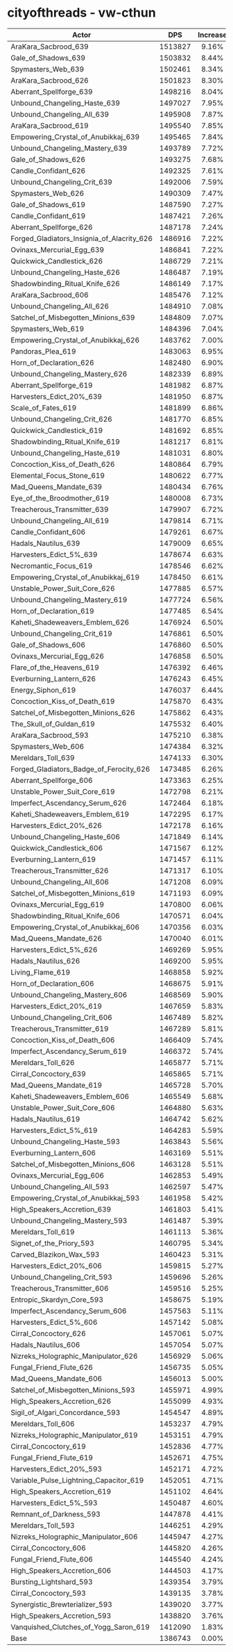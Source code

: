 # cityofthreads - vw-cthun
| Actor | DPS | Increase |
|---|:---:|:---:|
|AraKara_Sacbrood_639|1513827|9.16%|
|Gale_of_Shadows_639|1503832|8.44%|
|Spymasters_Web_639|1502461|8.34%|
|AraKara_Sacbrood_626|1501823|8.30%|
|Aberrant_Spellforge_639|1498216|8.04%|
|Unbound_Changeling_Haste_639|1497027|7.95%|
|Unbound_Changeling_All_639|1495908|7.87%|
|AraKara_Sacbrood_619|1495540|7.85%|
|Empowering_Crystal_of_Anubikkaj_639|1495465|7.84%|
|Unbound_Changeling_Mastery_639|1493789|7.72%|
|Gale_of_Shadows_626|1493275|7.68%|
|Candle_Confidant_626|1492325|7.61%|
|Unbound_Changeling_Crit_639|1492006|7.59%|
|Spymasters_Web_626|1490309|7.47%|
|Gale_of_Shadows_619|1487590|7.27%|
|Candle_Confidant_619|1487421|7.26%|
|Aberrant_Spellforge_626|1487178|7.24%|
|Forged_Gladiators_Insignia_of_Alacrity_626|1486916|7.22%|
|Ovinaxs_Mercurial_Egg_639|1486841|7.22%|
|Quickwick_Candlestick_626|1486729|7.21%|
|Unbound_Changeling_Haste_626|1486487|7.19%|
|Shadowbinding_Ritual_Knife_626|1486149|7.17%|
|AraKara_Sacbrood_606|1485476|7.12%|
|Unbound_Changeling_All_626|1484910|7.08%|
|Satchel_of_Misbegotten_Minions_639|1484809|7.07%|
|Spymasters_Web_619|1484396|7.04%|
|Empowering_Crystal_of_Anubikkaj_626|1483762|7.00%|
|Pandoras_Plea_619|1483063|6.95%|
|Horn_of_Declaration_626|1482480|6.90%|
|Unbound_Changeling_Mastery_626|1482339|6.89%|
|Aberrant_Spellforge_619|1481982|6.87%|
|Harvesters_Edict_20%_639|1481950|6.87%|
|Scale_of_Fates_619|1481899|6.86%|
|Unbound_Changeling_Crit_626|1481770|6.85%|
|Quickwick_Candlestick_619|1481692|6.85%|
|Shadowbinding_Ritual_Knife_619|1481217|6.81%|
|Unbound_Changeling_Haste_619|1481031|6.80%|
|Concoction_Kiss_of_Death_626|1480864|6.79%|
|Elemental_Focus_Stone_619|1480622|6.77%|
|Mad_Queens_Mandate_639|1480434|6.76%|
|Eye_of_the_Broodmother_619|1480008|6.73%|
|Treacherous_Transmitter_639|1479907|6.72%|
|Unbound_Changeling_All_619|1479814|6.71%|
|Candle_Confidant_606|1479261|6.67%|
|Hadals_Nautilus_639|1479009|6.65%|
|Harvesters_Edict_5%_639|1478674|6.63%|
|Necromantic_Focus_619|1478546|6.62%|
|Empowering_Crystal_of_Anubikkaj_619|1478450|6.61%|
|Unstable_Power_Suit_Core_626|1477885|6.57%|
|Unbound_Changeling_Mastery_619|1477724|6.56%|
|Horn_of_Declaration_619|1477485|6.54%|
|Kaheti_Shadeweavers_Emblem_626|1476924|6.50%|
|Unbound_Changeling_Crit_619|1476861|6.50%|
|Gale_of_Shadows_606|1476860|6.50%|
|Ovinaxs_Mercurial_Egg_626|1476858|6.50%|
|Flare_of_the_Heavens_619|1476392|6.46%|
|Everburning_Lantern_626|1476243|6.45%|
|Energy_Siphon_619|1476037|6.44%|
|Concoction_Kiss_of_Death_619|1475870|6.43%|
|Satchel_of_Misbegotten_Minions_626|1475862|6.43%|
|The_Skull_of_Guldan_619|1475532|6.40%|
|AraKara_Sacbrood_593|1475210|6.38%|
|Spymasters_Web_606|1474384|6.32%|
|Mereldars_Toll_639|1474133|6.30%|
|Forged_Gladiators_Badge_of_Ferocity_626|1473485|6.26%|
|Aberrant_Spellforge_606|1473363|6.25%|
|Unstable_Power_Suit_Core_619|1472798|6.21%|
|Imperfect_Ascendancy_Serum_626|1472464|6.18%|
|Kaheti_Shadeweavers_Emblem_619|1472295|6.17%|
|Harvesters_Edict_20%_626|1472178|6.16%|
|Unbound_Changeling_Haste_606|1471849|6.14%|
|Quickwick_Candlestick_606|1471567|6.12%|
|Everburning_Lantern_619|1471457|6.11%|
|Treacherous_Transmitter_626|1471317|6.10%|
|Unbound_Changeling_All_606|1471208|6.09%|
|Satchel_of_Misbegotten_Minions_619|1471193|6.09%|
|Ovinaxs_Mercurial_Egg_619|1470800|6.06%|
|Shadowbinding_Ritual_Knife_606|1470571|6.04%|
|Empowering_Crystal_of_Anubikkaj_606|1470356|6.03%|
|Mad_Queens_Mandate_626|1470040|6.01%|
|Harvesters_Edict_5%_626|1469269|5.95%|
|Hadals_Nautilus_626|1469200|5.95%|
|Living_Flame_619|1468858|5.92%|
|Horn_of_Declaration_606|1468675|5.91%|
|Unbound_Changeling_Mastery_606|1468569|5.90%|
|Harvesters_Edict_20%_619|1467659|5.83%|
|Unbound_Changeling_Crit_606|1467489|5.82%|
|Treacherous_Transmitter_619|1467289|5.81%|
|Concoction_Kiss_of_Death_606|1466409|5.74%|
|Imperfect_Ascendancy_Serum_619|1466372|5.74%|
|Mereldars_Toll_626|1465877|5.71%|
|Cirral_Concoctory_639|1465865|5.71%|
|Mad_Queens_Mandate_619|1465728|5.70%|
|Kaheti_Shadeweavers_Emblem_606|1465549|5.68%|
|Unstable_Power_Suit_Core_606|1464880|5.63%|
|Hadals_Nautilus_619|1464742|5.62%|
|Harvesters_Edict_5%_619|1464283|5.59%|
|Unbound_Changeling_Haste_593|1463843|5.56%|
|Everburning_Lantern_606|1463169|5.51%|
|Satchel_of_Misbegotten_Minions_606|1463128|5.51%|
|Ovinaxs_Mercurial_Egg_606|1462853|5.49%|
|Unbound_Changeling_All_593|1462597|5.47%|
|Empowering_Crystal_of_Anubikkaj_593|1461958|5.42%|
|High_Speakers_Accretion_639|1461803|5.41%|
|Unbound_Changeling_Mastery_593|1461487|5.39%|
|Mereldars_Toll_619|1461113|5.36%|
|Signet_of_the_Priory_593|1460795|5.34%|
|Carved_Blazikon_Wax_593|1460423|5.31%|
|Harvesters_Edict_20%_606|1459815|5.27%|
|Unbound_Changeling_Crit_593|1459696|5.26%|
|Treacherous_Transmitter_606|1459516|5.25%|
|Entropic_Skardyn_Core_593|1458675|5.19%|
|Imperfect_Ascendancy_Serum_606|1457563|5.11%|
|Harvesters_Edict_5%_606|1457142|5.08%|
|Cirral_Concoctory_626|1457061|5.07%|
|Hadals_Nautilus_606|1457054|5.07%|
|Nizreks_Holographic_Manipulator_626|1456929|5.06%|
|Fungal_Friend_Flute_626|1456735|5.05%|
|Mad_Queens_Mandate_606|1456013|5.00%|
|Satchel_of_Misbegotten_Minions_593|1455971|4.99%|
|High_Speakers_Accretion_626|1455099|4.93%|
|Sigil_of_Algari_Concordance_593|1454547|4.89%|
|Mereldars_Toll_606|1453237|4.79%|
|Nizreks_Holographic_Manipulator_619|1453151|4.79%|
|Cirral_Concoctory_619|1452836|4.77%|
|Fungal_Friend_Flute_619|1452671|4.75%|
|Harvesters_Edict_20%_593|1452171|4.72%|
|Variable_Pulse_Lightning_Capacitor_619|1452051|4.71%|
|High_Speakers_Accretion_619|1451102|4.64%|
|Harvesters_Edict_5%_593|1450487|4.60%|
|Remnant_of_Darkness_593|1447878|4.41%|
|Mereldars_Toll_593|1446251|4.29%|
|Nizreks_Holographic_Manipulator_606|1445947|4.27%|
|Cirral_Concoctory_606|1445820|4.26%|
|Fungal_Friend_Flute_606|1445540|4.24%|
|High_Speakers_Accretion_606|1444503|4.17%|
|Bursting_Lightshard_593|1439354|3.79%|
|Cirral_Concoctory_593|1439135|3.78%|
|Synergistic_Brewterializer_593|1439020|3.77%|
|High_Speakers_Accretion_593|1438820|3.76%|
|Vanquished_Clutches_of_Yogg_Saron_619|1412090|1.83%|
|Base|1386743|0.00%|
